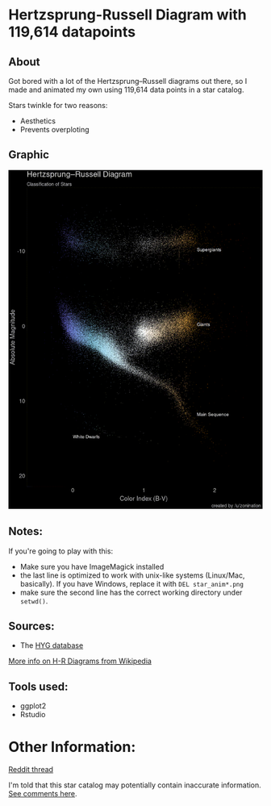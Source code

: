 # Hertzsprung-Russell Diagram with 119,614 datapoints

## About

Got bored with a lot of the Hertzsprung–Russell diagrams out there, so I made and animated my own using 119,614 data points in a star catalog.

Stars twinkle for two reasons:

* Aesthetics
* Prevents overploting


## Graphic

![Animated GIF](https://raw.githubusercontent.com/zonination/h-r-diagram/master/twinkle.gif)

## Notes:

If you're going to play with this:

* Make sure you have ImageMagick installed
* the last line is optimized to work with unix-like systems (Linux/Mac, basically). If you have Windows, replace it with `DEL star_anim*.png`
* make sure the second line has the correct working directory under `setwd()`.

## Sources:

* The [HYG database](http://www.astronexus.com/hyg)

[More info on H-R Diagrams from Wikipedia](https://en.wikipedia.org/wiki/Hertzsprung%E2%80%93Russell_diagram)

## Tools used:

* ggplot2
* Rstudio

# Other Information:

[Reddit thread](https://np.reddit.com/r/dataisbeautiful/comments/433960/got_bored_with_a_lot_of_the_hertzsprungrussell/)

I'm told that this star catalog may potentially contain inaccurate information. [See comments here](https://np.reddit.com/r/dataisbeautiful/comments/433960/got_bored_with_a_lot_of_the_hertzsprungrussell/czfres5?context=3).
